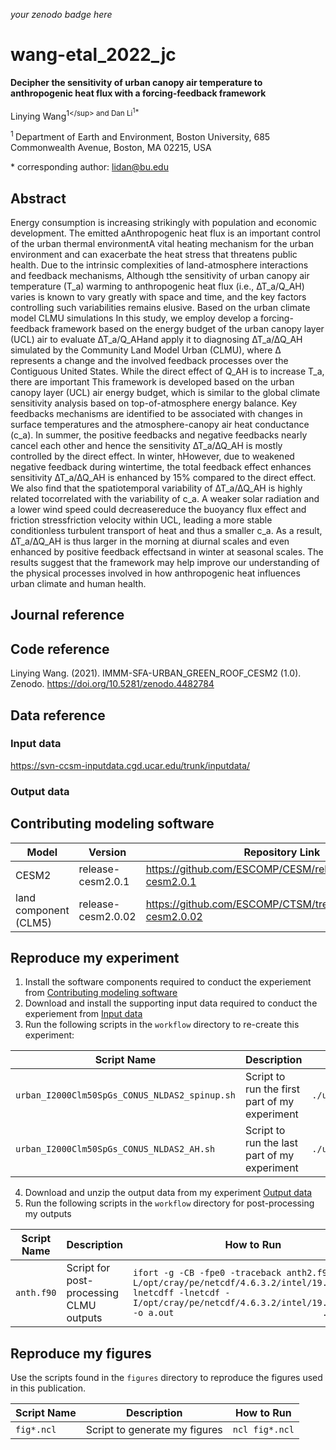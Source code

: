 _your zenodo badge here_

# wang-etal_2022_jc

**Decipher the sensitivity of urban canopy air temperature to anthropogenic heat flux with a forcing-feedback framework**

Linying Wang<sup>1\</sup> and Dan Li<sup>1\*</sup>

<sup>1 </sup> Department of Earth and Environment, Boston University, 685 Commonwealth Avenue, Boston, MA 02215, USA 

\* corresponding author:  lidan@bu.edu

## Abstract
Energy consumption is increasing strikingly with population and economic development. The emitted aAnthropogenic heat flux is an important control of the urban thermal environmentA vital heating mechanism for the urban environment and can exacerbate the heat stress that threatens public health. Due to the intrinsic complexities of land-atmosphere interactions and feedback mechanisms, Although tthe sensitivity of urban canopy air temperature (T_a) warming to anthropogenic heat flux (i.e., ∆T_a/Q_AH) varies is known to vary greatly with space and time, and the key factors controlling such variabilities remains elusive. Based on the urban climate model CLMU simulations In this study, we employ develop a forcing-feedback framework based on the energy budget of the urban canopy layer (UCL) air to evaluate ∆T_a/Q_AHand apply it to diagnosing ∆T_a/∆Q_AH simulated by the Community Land Model Urban (CLMU), where ∆ represents a change and the involved feedback processes over the Contiguous United States. While the direct effect of Q_AH is to increase T_a, there are important This framework is developed based on the urban canopy layer (UCL) air energy budget, which is similar to the global climate sensitivity analysis based on top-of-atmosphere energy balance. Key feedbacks mechanisms are identified to be associated with changes in surface temperatures and the atmosphere-canopy air heat conductance (c_a). In summer, the positive feedbacks and negative feedbacks nearly cancel each other and hence the sensitivity ∆T_a/∆Q_AH is mostly controlled by the direct effect. In winter, hHowever, due to weakened negative feedback during wintertime, the total feedback effect enhances sensitivity ∆T_a/∆Q_AH is enhanced by 15% compared to the direct effect. We also find that the spatiotemporal variability of ∆T_a/∆Q_AH is highly related tocorrelated with the variability of c_a. A weaker solar radiation and a lower wind speed could decreasereduce the buoyancy flux effect and friction stressfriction velocity within UCL, leading a more stable conditionless turbulent transport of heat and thus a smaller c_a. As a result, ∆T_a/∆Q_AH is thus larger in the morning at diurnal scales and even enhanced by positive feedback effectsand in winter at seasonal scales. The results suggest that the framework may help improve our understanding of the physical processes involved in how anthropogenic heat influences urban climate and human health.

## Journal reference

## Code reference

Linying Wang. (2021). IMMM-SFA-URBAN_GREEN_ROOF_CESM2 (1.0). Zenodo. https://doi.org/10.5281/zenodo.4482784

## Data reference

### Input data

https://svn-ccsm-inputdata.cgd.ucar.edu/trunk/inputdata/

### Output data



## Contributing modeling software
| Model | Version | Repository Link | DOI |
|-------|---------|-----------------|-----|
| CESM2 | release-cesm2.0.1 | https://github.com/ESCOMP/CESM/releases/tag/release-cesm2.0.1 |  |
| land component (CLM5) | release-cesm2.0.02 | https://github.com/ESCOMP/CTSM/tree/release-cesm2.0.02 |  |

## Reproduce my experiment

1. Install the software components required to conduct the experiement from [Contributing modeling software](#contributing-modeling-software)
2. Download and install the supporting input data required to conduct the experiement from [Input data](#input-data)
3. Run the following scripts in the `workflow` directory to re-create this experiment:

| Script Name | Description | How to Run |
| --- | --- | --- |
| `urban_I2000Clm50SpGs_CONUS_NLDAS2_spinup.sh` | Script to run the first part of my experiment | `./urban_I2000Clm50SpGs_CONUS_NLDAS2_spinup.sh` |
| `urban_I2000Clm50SpGs_CONUS_NLDAS2_AH.sh` | Script to run the last part of my experiment | `./urban_I2000Clm50SpGs_CONUS_NLDAS2_AH.sh` |

4. Download and unzip the output data from my experiment [Output data](#output-data)
5. Run the following scripts in the `workflow` directory for post-processing my outputs

| Script Name | Description | How to Run |
| --- | --- | --- |
| `anth.f90` | Script for post-processing CLMU outputs | `ifort -g -CB -fpe0 -traceback anth2.f90 -L/opt/cray/pe/netcdf/4.6.3.2/intel/19.0/lib -lnetcdff -lnetcdf -I/opt/cray/pe/netcdf/4.6.3.2/intel/19.0/include -o a.out                             ./a.out` |

## Reproduce my figures
Use the scripts found in the `figures` directory to reproduce the figures used in this publication.

| Script Name | Description | How to Run |
| --- | --- | --- |
| `fig*.ncl` | Script to generate my figures | `ncl fig*.ncl` |

